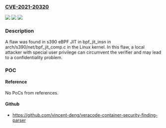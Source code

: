 ### [CVE-2021-20320](https://cve.mitre.org/cgi-bin/cvename.cgi?name=CVE-2021-20320)
![](https://img.shields.io/static/v1?label=Product&message=kernel&color=blue)
![](https://img.shields.io/static/v1?label=Version&message=n%2Fa&color=blue)
![](https://img.shields.io/static/v1?label=Vulnerability&message=CWE-200&color=brighgreen)

### Description

A flaw was found in s390 eBPF JIT in bpf_jit_insn in arch/s390/net/bpf_jit_comp.c in the Linux kernel. In this flaw, a local attacker with special user privilege can circumvent the verifier and may lead to a confidentiality problem.

### POC

#### Reference
No PoCs from references.

#### Github
- https://github.com/vincent-deng/veracode-container-security-finding-parser

